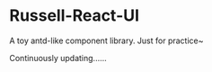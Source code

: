 # Russell-React-UI

A toy antd-like component library. Just for practice~

Continuously updating......

